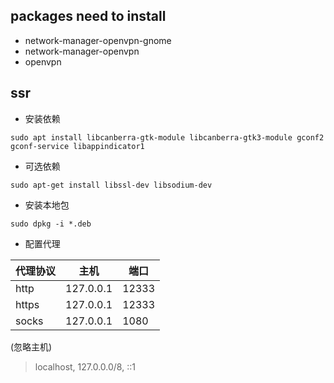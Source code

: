 ## packages need to install

- network-manager-openvpn-gnome
- network-manager-openvpn
- openvpn


## ssr
- 安装依赖
```shell
sudo apt install libcanberra-gtk-module libcanberra-gtk3-module gconf2 gconf-service libappindicator1
```
- 可选依赖
```shell
sudo apt-get install libssl-dev libsodium-dev
```
- 安装本地包
```shell
sudo dpkg -i *.deb
```
- 配置代理

| 代理协议 | 主机 | 端口 |
| - | - | - |
| http | 127.0.0.1 | 12333 |
| https | 127.0.0.1 | 12333 |
| socks | 127.0.0.1 | 1080 |
(忽略主机)
> localhost, 127.0.0.0/8, ::1
